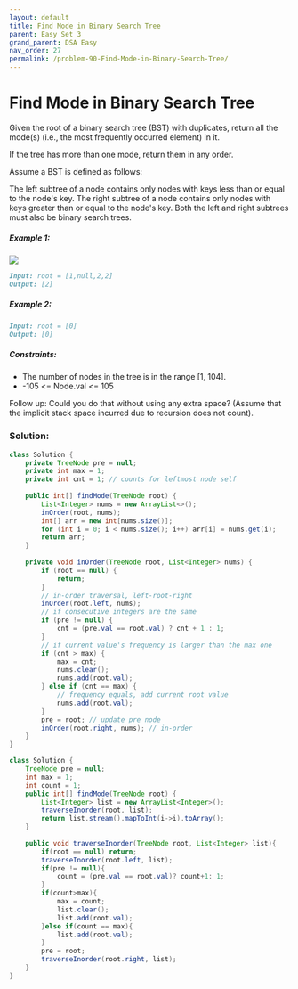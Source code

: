```yaml
---
layout: default
title: Find Mode in Binary Search Tree
parent: Easy Set 3
grand_parent: DSA Easy
nav_order: 27
permalink: /problem-90-Find-Mode-in-Binary-Search-Tree/
---
```

# Find Mode in Binary Search Tree

Given the root of a binary search tree (BST) with duplicates, return all the mode(s) (i.e., the most frequently occurred element) in it.

If the tree has more than one mode, return them in any order.

Assume a BST is defined as follows:

The left subtree of a node contains only nodes with keys less than or equal to the node's key.
The right subtree of a node contains only nodes with keys greater than or equal to the node's key.
Both the left and right subtrees must also be binary search trees.

##### Example 1:
![](../../assets/images/ds/mode-tree.jpeg)
```markdown
Input: root = [1,null,2,2]
Output: [2]
```
##### Example 2:
```markdown
Input: root = [0]
Output: [0]
```
##### Constraints:
* The number of nodes in the tree is in the range [1, 104].
* -105 <= Node.val <= 105

Follow up: Could you do that without using any extra space? (Assume that the implicit stack space incurred due to recursion does not count).

### Solution:
```java
class Solution {
    private TreeNode pre = null;
    private int max = 1;
    private int cnt = 1; // counts for leftmost node self
    
    public int[] findMode(TreeNode root) {
        List<Integer> nums = new ArrayList<>();
        inOrder(root, nums);
        int[] arr = new int[nums.size()];
        for (int i = 0; i < nums.size(); i++) arr[i] = nums.get(i);
        return arr;
    }
    
    private void inOrder(TreeNode root, List<Integer> nums) {
        if (root == null) {
            return;
        }
        // in-order traversal, left-root-right
        inOrder(root.left, nums);
        // if consecutive integers are the same
        if (pre != null) {
            cnt = (pre.val == root.val) ? cnt + 1 : 1;
        }
        // if current value's frequency is larger than the max one
        if (cnt > max) {
            max = cnt;
            nums.clear();
            nums.add(root.val);
        } else if (cnt == max) {
            // frequency equals, add current root value
            nums.add(root.val);
        }
        pre = root; // update pre node
        inOrder(root.right, nums); // in-order
    }
}
```

```java
class Solution {
    TreeNode pre = null;
    int max = 1;
    int count = 1;
    public int[] findMode(TreeNode root) {
        List<Integer> list = new ArrayList<Integer>();
        traverseInorder(root, list);
        return list.stream().mapToInt(i->i).toArray();
    }
    
    public void traverseInorder(TreeNode root, List<Integer> list){
        if(root == null) return;
        traverseInorder(root.left, list);
        if(pre != null){
            count = (pre.val == root.val)? count+1: 1;
        }
        if(count>max){
            max = count;
            list.clear();
            list.add(root.val);
        }else if(count == max){
            list.add(root.val);
        }
        pre = root;
        traverseInorder(root.right, list);
    }
}
```
